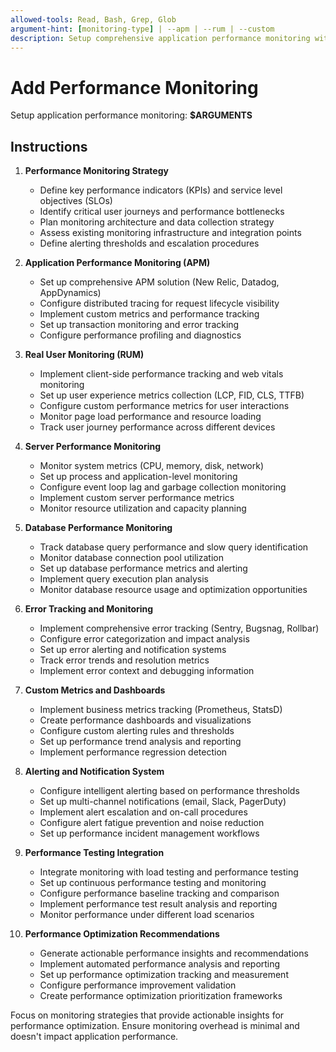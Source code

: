 ```yaml
---
allowed-tools: Read, Bash, Grep, Glob
argument-hint: [monitoring-type] | --apm | --rum | --custom
description: Setup comprehensive application performance monitoring with metrics, alerting, and observability
---
```


# Add Performance Monitoring

Setup application performance monitoring: **$ARGUMENTS**

## Instructions

1. **Performance Monitoring Strategy**
   - Define key performance indicators (KPIs) and service level objectives (SLOs)
   - Identify critical user journeys and performance bottlenecks
   - Plan monitoring architecture and data collection strategy
   - Assess existing monitoring infrastructure and integration points
   - Define alerting thresholds and escalation procedures

2. **Application Performance Monitoring (APM)**
   - Set up comprehensive APM solution (New Relic, Datadog, AppDynamics)
   - Configure distributed tracing for request lifecycle visibility
   - Implement custom metrics and performance tracking
   - Set up transaction monitoring and error tracking
   - Configure performance profiling and diagnostics

3. **Real User Monitoring (RUM)**
   - Implement client-side performance tracking and web vitals monitoring
   - Set up user experience metrics collection (LCP, FID, CLS, TTFB)
   - Configure custom performance metrics for user interactions
   - Monitor page load performance and resource loading
   - Track user journey performance across different devices

4. **Server Performance Monitoring**
   - Monitor system metrics (CPU, memory, disk, network)
   - Set up process and application-level monitoring
   - Configure event loop lag and garbage collection monitoring
   - Implement custom server performance metrics
   - Monitor resource utilization and capacity planning

5. **Database Performance Monitoring**
   - Track database query performance and slow query identification
   - Monitor database connection pool utilization
   - Set up database performance metrics and alerting
   - Implement query execution plan analysis
   - Monitor database resource usage and optimization opportunities

6. **Error Tracking and Monitoring**
   - Implement comprehensive error tracking (Sentry, Bugsnag, Rollbar)
   - Configure error categorization and impact analysis
   - Set up error alerting and notification systems
   - Track error trends and resolution metrics
   - Implement error context and debugging information

7. **Custom Metrics and Dashboards**
   - Implement business metrics tracking (Prometheus, StatsD)
   - Create performance dashboards and visualizations
   - Configure custom alerting rules and thresholds
   - Set up performance trend analysis and reporting
   - Implement performance regression detection

8. **Alerting and Notification System**
   - Configure intelligent alerting based on performance thresholds
   - Set up multi-channel notifications (email, Slack, PagerDuty)
   - Implement alert escalation and on-call procedures
   - Configure alert fatigue prevention and noise reduction
   - Set up performance incident management workflows

9. **Performance Testing Integration**
   - Integrate monitoring with load testing and performance testing
   - Set up continuous performance testing and monitoring
   - Configure performance baseline tracking and comparison
   - Implement performance test result analysis and reporting
   - Monitor performance under different load scenarios

10. **Performance Optimization Recommendations**
    - Generate actionable performance insights and recommendations
    - Implement automated performance analysis and reporting
    - Set up performance optimization tracking and measurement
    - Configure performance improvement validation
    - Create performance optimization prioritization frameworks

Focus on monitoring strategies that provide actionable insights for performance optimization. Ensure monitoring overhead is minimal and doesn't impact application performance.